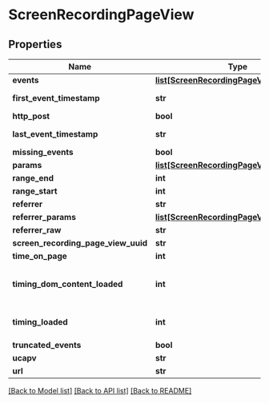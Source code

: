 # ScreenRecordingPageView

## Properties
Name | Type | Description | Notes
------------ | ------------- | ------------- | -------------
**events** | [**list[ScreenRecordingPageViewEvent]**](ScreenRecordingPageViewEvent.md) |  | [optional] 
**first_event_timestamp** | **str** | First event timestamp | [optional] 
**http_post** | **bool** |  | [optional] 
**last_event_timestamp** | **str** | Last event timestamp | [optional] 
**missing_events** | **bool** |  | [optional] 
**params** | [**list[ScreenRecordingPageViewParameter]**](ScreenRecordingPageViewParameter.md) |  | [optional] 
**range_end** | **int** |  | [optional] 
**range_start** | **int** |  | [optional] 
**referrer** | **str** |  | [optional] 
**referrer_params** | [**list[ScreenRecordingPageViewParameter]**](ScreenRecordingPageViewParameter.md) |  | [optional] 
**referrer_raw** | **str** |  | [optional] 
**screen_recording_page_view_uuid** | **str** |  | [optional] 
**time_on_page** | **int** |  | [optional] 
**timing_dom_content_loaded** | **int** | Amount of time for DOMContentLoaded event to fire (milliseconds) | [optional] 
**timing_loaded** | **int** | Amount of time for loaded event to fire (milliseconds) | [optional] 
**truncated_events** | **bool** |  | [optional] 
**ucapv** | **str** |  | [optional] 
**url** | **str** |  | [optional] 

[[Back to Model list]](../README.md#documentation-for-models) [[Back to API list]](../README.md#documentation-for-api-endpoints) [[Back to README]](../README.md)


